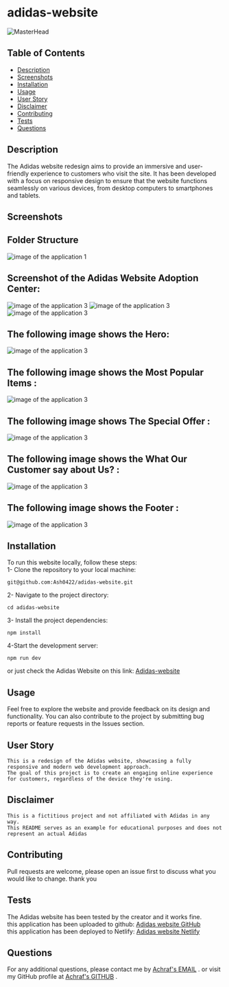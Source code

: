 # adidas-website
![MasterHead](./src//assets/images/adidas-logo.png)

## Table of Contents

- [Description](#description)
- [Screenshots](#screenshots)
- [Installation](#installation)
- [Usage](#usage)
- [User Story](#user-story)
- [Disclaimer](#disclaimer)
- [Contributing](#contributing)
- [Tests](#tests)
- [Questions](#questions)


## Description

The Adidas website redesign aims to provide an immersive and user-friendly experience to customers who visit the site. It has been developed with a focus on responsive design to ensure that the website functions seamlessly on various devices, from desktop computers to smartphones and tablets.

## Screenshots
## Folder Structure <br>

![image of the application 1](./src//assets/images/folderStracture.png)

## Screenshot of the Adidas Website Adoption Center:

![image of the application 3](./src//assets/images/Screenshot1.png)
![image of the application 3](./src//assets/images/Screenshot2.png)
![image of the application 3](./src//assets/images/Screenshot3.png)

## The following image shows  the Hero:
![image of the application 3](./src//assets/images/Screenshot1.png)

## The following image shows the Most Popular Items : 
![image of the application 3](./src//assets/images/Screenshot2.png)

## The following image shows The Special Offer :  
![image of the application 3](./src//assets/images/Screenshot3.png)

## The following image shows the What Our Customer say about Us? : 
![image of the application 3](./src//assets/images/Screenshot4.png)

## The following image shows the Footer : 
![image of the application 3](./src//assets/images/Screenshot6.png)


## Installation
To run this website locally, follow these steps: <br>
1- Clone the repository to your local machine:
~~~
git@github.com:Ash0422/adidas-website.git
~~~
 
2- Navigate to the project directory: 
~~~
cd adidas-website
~~~ 

3- Install the project dependencies: <br>
~~~
npm install
~~~

4-Start the development server: <br>
~~~
npm run dev
~~~
or just check the Adidas Website on this link:   [Adidas-website](https://main--peppy-truffle-c5d975.netlify.app/)

## Usage

Feel free to explore the website and provide feedback on its design and functionality. You can also contribute to the project by submitting bug reports or feature requests in the Issues section.


## User Story
```
This is a redesign of the Adidas website, showcasing a fully responsive and modern web development approach. 
The goal of this project is to create an engaging online experience for customers, regardless of the device they're using.
```
## Disclaimer
```
This is a fictitious project and not affiliated with Adidas in any way. 
This README serves as an example for educational purposes and does not represent an actual Adidas 
```
## Contributing

Pull requests are welcome, please open an issue first to discuss what you would like to change. thank you

## Tests
The Adidas website has been tested by the creator and it works fine.<br>
this application has been uploaded to github:  [Adidas website GitHub](https://github.com/Ash0422/adidas-website)<br>
this application has been deployed to Netlify:  [Adidas website Netlify](https://main--peppy-truffle-c5d975.netlify.app/)


## Questions
For any additional questions, please contact me by [Achraf's EMAIL](chibane.tkd04@gmail.com) . or visit my GitHub profile at [Achraf's GITHUB](https://github.com/Ash0422) .